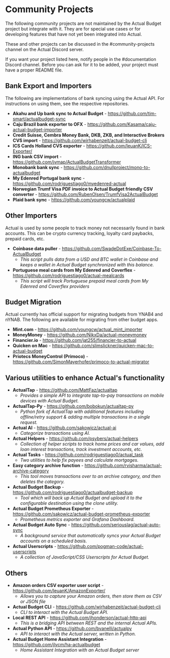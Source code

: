 # Community Projects


The following community projects are not maintained by the Actual Budget project but integrate with it.
They are for special use cases or for developing features that have not yet been integrated into Actual.

These and other projects can be discussed in the #community-projects channel on the Actual Discord server.

If you want your project listed here, notify people in the #documentation Discord channel. Before you can ask
for it to be added, your project must have a proper README file.

## Bank Export and Importers

The following are implementations of bank syncing using the Actual API. For instructions on using them, see the respective repositories.

* **Akahu and Up bank sync to Actual Budget** - https://github.com/tim-smart/actualbudget-sync
* **Caju Brazil bank exporter to OFX** - https://github.com/Kasama/caju-actual-budget-importer
* **Credit Suisse, Cembra Money Bank, DKB, ZKB, and Interactive Brokers CVS import** - https://github.com/wirhabenzeit/actual-budget-cli
* **ICS Cards Holland CVS exporter** - https://github.com/IeuanK/ICS-Exporter/
* **ING bank CSV import** - https://github.com/jvmap/ActualBudgetTransformer
* **Monobank bank sync** - https://github.com/dnullproject/mono-to-actualbudget
* **My Edenred Portugal bank sync** - https://github.com/rodriguestiago0/myedenred-actual
* **Norwegian Trumf Visa PDF invoice to Actual Budget friendly CSV converter** - https://github.com/RubenOlsen/TrumfVisa2ActualBudget
* **Plaid bank sync** - https://github.com/youngcw/actualplaid


## Other Importers

Actual is used by some people to track money not necessarily found in bank accounts. This can be crypto currency
tracking, loyalty card paybacks, prepaid cards, etc.

* **Coinbase data puller** - https://github.com/SwadeDotExe/Coinbase-To-ActualBudget
  - *This script pulls data from a USD and BTC wallet in Coinbase and keeps a wallet in Actual Budget synchronized with this balance.*
* **Portuguese meal cards from My Edenred and Coverflex** - https://github.com/rodriguestiago0/actual-mealcards
  - *This script will track Portuguese prepaid meal cards from My Edenred and Coverflex providers*


## Budget Migration

Actual currently has official support for migrating budgets from YNAB4 and nYNAB. The following are available for migrating from other budget apps.

* **Mint.com** - https://github.com/youngcw/actual_mint_importer
* **MoneyMoney** - https://github.com/NikxDa/actual-moneymoney
* **Financier.io** - https://github.com/jat255/financier-to-actual
* **Quicken on Mac** - https://github.com/slimslickner/quicken-mac-to-actual-budget
* **Priotecs MoneyControl (Primoco)** - https://github.com/SimonMayerhofer/primoco-to-actual-migrator


## Various utilities to enhance Actual's functionality

* **ActualTap** - https://github.com/MattFaz/actualtap
   - *Provides a simple API to integrate tap-to-pay transactions on mobile devices with Actual Budget.*
* **ActualTap-Py** - https://github.com/bobokun/actualtap-py
   - *Python fork of ActualTap with additional features including offline/retry support & adding multiple transactions in a single request.*
* **Actual AI** - https://github.com/sakowicz/actual-ai
   - *Categorize transactions using AI.*
* **Actual Helpers** - https://github.com/psybers/actual-helpers
   - *Collection of helper scripts to track home prices and car values, add loan interest transactions, track investment accounts, etc.*
* **Actual Tasks** - https://github.com/rodriguestiago0/actual_task
   - *Two utilities to help fix payees and calculate mortgages.*
* **Easy category archive function** - https://github.com/rvisharma/actual-archive-category
   - *This tool moves transactions over to an _archive_ category, and then deletes the category.*
* **Actual Budget Backup** - https://github.com/rodriguestiago0/actualbudget-backup
   - *Tool which will back up Actual Budget and upload it to the configurable destination using the clone utility.*
* **Actual Budget Prometheus Exporter** - https://github.com/sakowicz/actual-budget-prometheus-exporter
   - *Prometheus metrics exporter and Grafana Dashboard.*
* **Actual Budget Auto Sync** - https://github.com/seriouslag/actual-auto-sync
   - *A background service that automatically syncs your Actual Budget accounts on a scheduled basis.*
* **Actual Userscripts** - https://github.com/pogman-code/actual-userscripts
   - *A collection of JavaScript/CSS Userscripts for Actual Budget.*


## Others

* **Amazon orders CSV exporter user script** - https://github.com/IeuanK/AmazonExporter/
   - *Allows you to capture your Amazon orders, then store them as CSV or JSON file*
* **Actual Budget CLI** - https://github.com/wirhabenzeit/actual-budget-cli
   - *CLI to interact with the Actual Budget API.*
* **Local REST API** - https://github.com/jhonderson/actual-http-api
   - *This is a bridging API between REST and the internal Actual APIs.*
* **Actual Python API** - https://github.com/bvanelli/actualpy
   - *API to interact with the Actual server, written in Python.*
* **Actual Budget Home Assistant Integration** - https://github.com/jlvcm/ha-actualbudget
   - *Home Assistant Integration with an Actual Budget server*
